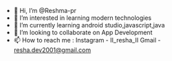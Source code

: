 - 👋 Hi, I’m @Reshma-pr
- 👀 I’m interested in learning modern technologies 
- 🌱 I’m currently learning android studio,javascript,java
- 💞️ I’m looking to collaborate on App Development
- 📫 How to reach me :
Instagram - II_resha_II
Gmail - resha.dev2001@gmail.com
<!---
Reshma-pr/Reshma-pr is a ✨ special ✨ repository because its `README.md` (this file) appears on your GitHub profile.
You can click the Preview link to take a look at your changes.
--->
